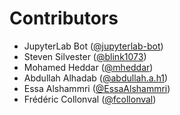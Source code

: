 # Contributors

* JupyterLab Bot ([@jupyterlab-bot](https://crowdin.com/profile/jupyterlab-bot))
* Steven Silvester ([@blink1073](https://crowdin.com/profile/blink1073))
* Mohamed Heddar ([@mheddar](https://crowdin.com/profile/mheddar))
* Abdullah Alhadab ([@abdullah.a.h1](https://crowdin.com/profile/abdullah.a.h1))
* Essa Alshammri ([@EssaAlshammri](https://crowdin.com/profile/EssaAlshammri))
* Frédéric Collonval ([@fcollonval](https://crowdin.com/profile/fcollonval))
